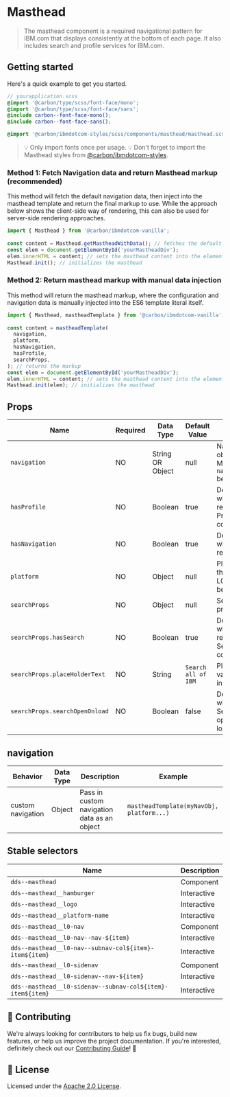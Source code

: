 # Masthead

> The masthead component is a required navigational pattern for IBM.com that
> displays consistently at the bottom of each page. It also includes search and
> profile services for IBM.com.

## Getting started

Here's a quick example to get you started.

```scss
// yourapplication.scss
@import '@carbon/type/scss/font-face/mono';
@import '@carbon/type/scss/font-face/sans';
@include carbon--font-face-mono();
@include carbon--font-face-sans();

@import '@carbon/ibmdotcom-styles/scss/components/masthead/masthead.scss';
```

> 💡 Only import fonts once per usage. 💡 Don't forget to import the Masthead
> styles from
> [@carbon/ibmdotcom-styles](https://github.com/carbon-design-system/ibm-dotcom-library/blob/master/packages/styles).

### Method 1: Fetch Navigation data and return Masthead markup (recommended)

This method will fetch the default navigation data, then inject into the
masthead template and return the final markup to use. While the approach below
shows the client-side way of rendering, this can also be used for server-side
rendering approaches. ​

```javascript
import { Masthead } from '@carbon/ibmdotcom-vanilla';
​
const content = Masthead.getMastheadWithData(); // fetches the default masthead content, then returns the masthead markup
const elem = document.getElementById('yourMastheadDiv');
elem.innerHTML = content; // sets the masthead content into the element
Masthead.init(); // initializes the masthead
```

### Method 2: Return masthead markup with manual data injection

This method will return the masthead markup, where the configuration and
navigation data is manually injected into the ES6 template literal itself. ​

```javascript
import { Masthead, mastheadTemplate } from '@carbon/ibmdotcom-vanilla';
​
const content = mastheadTemplate(
  navigation,
  platform,
  hasNavigation,
  hasProfile,
  searchProps,
); // returns the markup
const elem = document.getElementById('yourMastheadDiv');
elem.innerHTML = content; // sets the masthead content into the element
Masthead.init(elem); // initializes the masthead
```

## Props

| Name                           | Required | Data Type        | Default Value       | Description                                                         |
| ------------------------------ | -------- | ---------------- | ------------------- | ------------------------------------------------------------------- |
| `navigation`                   | NO       | String OR Object | null                | Navigation data object/string for Masthead. See `navigation` below. |
| `hasProfile`                   | NO       | Boolean          | true                | Determines whether to render IBM Profile Menu component.            |
| `hasNavigation`                | NO       | Boolean          | true                | Determines whether to render.navigation                             |
| `platform`                     | NO       | Object           | null                | Platform name that appears on L0. See `platform` below.             |
| `searchProps`                  | NO       | Object           | null                | Search properties.                                                  |
| `searchProps.hasSearch`        | NO       | Boolean          | true                | Determines whether to render SearchBar component.                   |
| `searchProps.placeHolderText`  | NO       | String           | `Search all of IBM` | Placeholder value for search input.                                 |
| `searchProps.searchOpenOnload` | NO       | Boolean          | false               | Determines whether the SearchBar is open on page load.              |

## navigation

| Behavior          | Data Type | Description                                 | Example                                   |
| ----------------- | --------- | ------------------------------------------- | ----------------------------------------- |
| custom navigation | Object    | Pass in custom navigation data as an object | `mastheadTemplate(myNavObj, platform...)` |

## Stable selectors

| Name                                                       | Description |
| ---------------------------------------------------------- | ----------- |
| `dds--masthead`                                            | Component   |
| `dds--masthead__hamburger`                                 | Interactive |
| `dds--masthead__logo`                                      | Interactive |
| `dds--masthead__platform-name`                             | Interactive |
| `dds--masthead__l0-nav`                                    | Component   |
| `dds--masthead__l0-nav--nav-${item}`                       | Interactive |
| `dds--masthead__l0-nav--subnav-col${item}-item${item}`     | Interactive |
| `dds--masthead__l0-sidenav`                                | Component   |
| `dds--masthead__l0-sidenav--nav-${item}`                   | Interactive |
| `dds--masthead__l0-sidenav--subnav-col${item}-item${item}` | Interactive |

## 🙌 Contributing

We're always looking for contributors to help us fix bugs, build new features,
or help us improve the project documentation. If you're interested, definitely
check out our
[Contributing Guide](https://github.com/carbon-design-system/ibm-dotcom-library/blob/master/.github/CONTRIBUTING.md)!
👀

## 📝 License

Licensed under the
[Apache 2.0 License](https://github.com/carbon-design-system/ibm-dotcom-library/blob/master/LICENSE).
